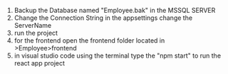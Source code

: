 1. Backup the Database named "Employee.bak" in the MSSQL SERVER
2. Change the Connection String in the appsettings change the ServerName
3. run the project
4. for the frontend open the frontend folder located in >Employee>frontend
5. in visual studio code using the terminal type the "npm start" to run the react app project
